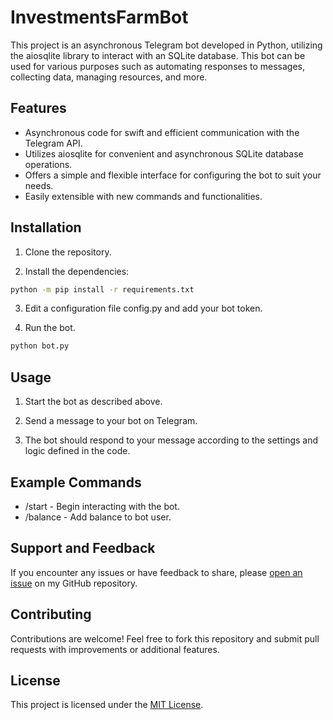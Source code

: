 # InvestmentsFarmBot

This project is an asynchronous Telegram bot developed in Python, utilizing the aiosqlite library to interact with an SQLite database. This bot can be used for various purposes such as automating responses to messages, collecting data, managing resources, and more.

## Features

- Asynchronous code for swift and efficient communication with the Telegram API.
- Utilizes aiosqlite for convenient and asynchronous SQLite database operations.
- Offers a simple and flexible interface for configuring the bot to suit your needs.
- Easily extensible with new commands and functionalities.

## Installation

1. Clone the repository.

2. Install the dependencies:

```bash
python -m pip install -r requirements.txt
```

3. Edit a configuration file config.py and add your bot token.

4. Run the bot.

```bash
python bot.py
```

## Usage
1. Start the bot as described above.

2. Send a message to your bot on Telegram.

3. The bot should respond to your message according to the settings and logic defined in the code.

## Example Commands
- /start - Begin interacting with the bot.
- /balance - Add balance to bot user.

## Support and Feedback

If you encounter any issues or have feedback to share, please [open an issue](https://github.com/troubleShooter239/InvestmentsFarmBot/issues) on my GitHub repository.

## Contributing

Contributions are welcome! Feel free to fork this repository and submit pull requests with improvements or additional features.

## License
This project is licensed under the [MIT License](LICENSE).
